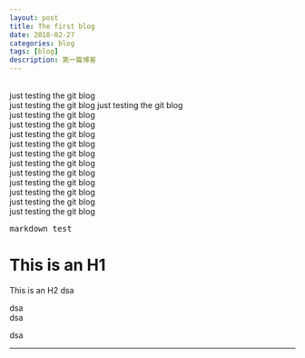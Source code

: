 ```yaml
---
layout: post
title: The first blog
date: 2018-02-27
categories: blog
tags: [blog]
description: 第一篇博客
---
```

<p>
<br>just testing the git blog<br>
just testing the git blog
just testing the git blog</br>
just testing the git blog<br />
just testing the git blog</br>
just testing the git blog</br>
just testing the git blog<br />
just testing the git blog<br />
just testing the git blog<br />
just testing the git blog</br>
just testing the git blog</br>
just testing the git blog</br>
just testing the git blog</br>
just testing the git blog</br>
</p>

<pre>
markdown test
</pre>


This is an H1
=============

This is an H2
dsa

dsa<br />
dsa

dsa

-------------
